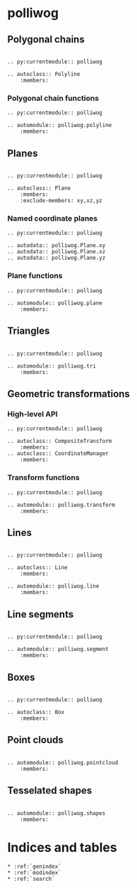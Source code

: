 # polliwog

## Polygonal chains

```{eval-rst}

.. py:currentmodule:: polliwog

.. autoclass:: Polyline
    :members:
```

### Polygonal chain functions

```{eval-rst}
.. py:currentmodule:: polliwog

.. automodule:: polliwog.polyline
    :members:
```

## Planes

```{eval-rst}

.. py:currentmodule:: polliwog

.. autoclass:: Plane
    :members:
    :exclude-members: xy,xz,yz

```

### Named coordinate planes

```{eval-rst}
.. py:currentmodule:: polliwog

.. autodata:: polliwog.Plane.xy
.. autodata:: polliwog.Plane.xz
.. autodata:: polliwog.Plane.yz
```

### Plane functions

```{eval-rst}
.. py:currentmodule:: polliwog

.. automodule:: polliwog.plane
    :members:
```

## Triangles

```{eval-rst}

.. py:currentmodule:: polliwog

.. automodule:: polliwog.tri
    :members:
```

## Geometric transformations

### High-level API

```{eval-rst}
.. py:currentmodule:: polliwog

.. autoclass:: CompositeTransform
    :members:
.. autoclass:: CoordinateManager
    :members:
```

### Transform functions

```{eval-rst}
.. py:currentmodule:: polliwog

.. automodule:: polliwog.transform
    :members:
```

## Lines

```{eval-rst}

.. py:currentmodule:: polliwog

.. autoclass:: Line
    :members:

.. automodule:: polliwog.line
    :members:
```

## Line segments

```{eval-rst}

.. py:currentmodule:: polliwog

.. automodule:: polliwog.segment
    :members:
```



## Boxes

```{eval-rst}

.. py:currentmodule:: polliwog

.. autoclass:: Box
    :members:
```


## Point clouds

```{eval-rst}

.. automodule:: polliwog.pointcloud
    :members:
```


## Tesselated shapes

```{eval-rst}

.. automodule:: polliwog.shapes
    :members:
```


# Indices and tables

```{eval-rst}
* :ref:`genindex`
* :ref:`modindex`
* :ref:`search`
```
